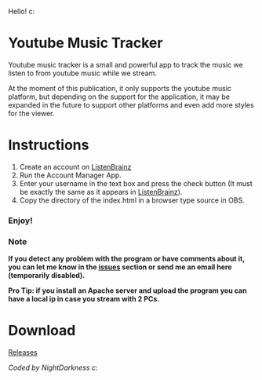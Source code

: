 Hello! c:

# Youtube Music Tracker

Youtube music tracker is a small and powerful app to track the music we listen to from youtube music while we stream.

At the moment of this publication, it only supports the youtube music platform, but depending on the support for the application, it may be expanded in the future to support other platforms and even add more styles for the viewer.
# Instructions

1) Create an account on [ListenBrainz](https://listenbrainz.org/)
2) Run the Account Manager App.
3) Enter your username in the text box and press the check button (It must be exactly the same as it appears in [ListenBrainz](https://listenbrainz.org/)).
4) Copy the directory of the index.html in a browser type source in OBS.
### Enjoy!

### Note

**If you detect any problem with the program or have comments about it, you can let me know in the [issues](https://github.com/NIghtDarkness/Music_Tracker/issues) section or send me an email here (temporarily disabled).**


**Pro Tip: if you install an Apache server and upload the program you can have a local ip in case you stream with 2 PCs.**

# Download

[Releases](https://github.com/NIghtDarkness/Music_Tracker/releases)

_Coded by NightDarkness c:_
